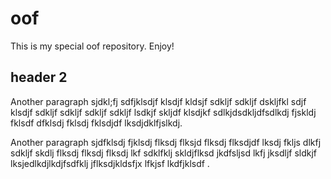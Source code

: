 # oof

This is my special oof repository. Enjoy!

## header 2

Another paragraph sjdkl;fj sdfjklsdjf klsdjf kldsjf sdkljf sdkljf dskljfkl sdjf klsdjf sdkljf sdkljf sdkljf sdkljf lsdkjf skljdf klsdjkf sdlkjdsdkljdfsdlkdj fjskldj fklsdf dfklsdj fklsdj fklsdjdf lksdjdklfjslkdj.

Another paragraph sjdfklsdj fjklsdj flksdj flksjd flksdj flksdjdf lksdj fkljs dlkfj sdkljf skdlj flksdj flksdj flksdj lkf sdklfklj skldjflksd jkdfsljsd lkfj jksdljf sldkjf lksjedlkdjlkdjfsdfklj jflksdjkldsfjx lfkjsf lkdfjklsdf .

